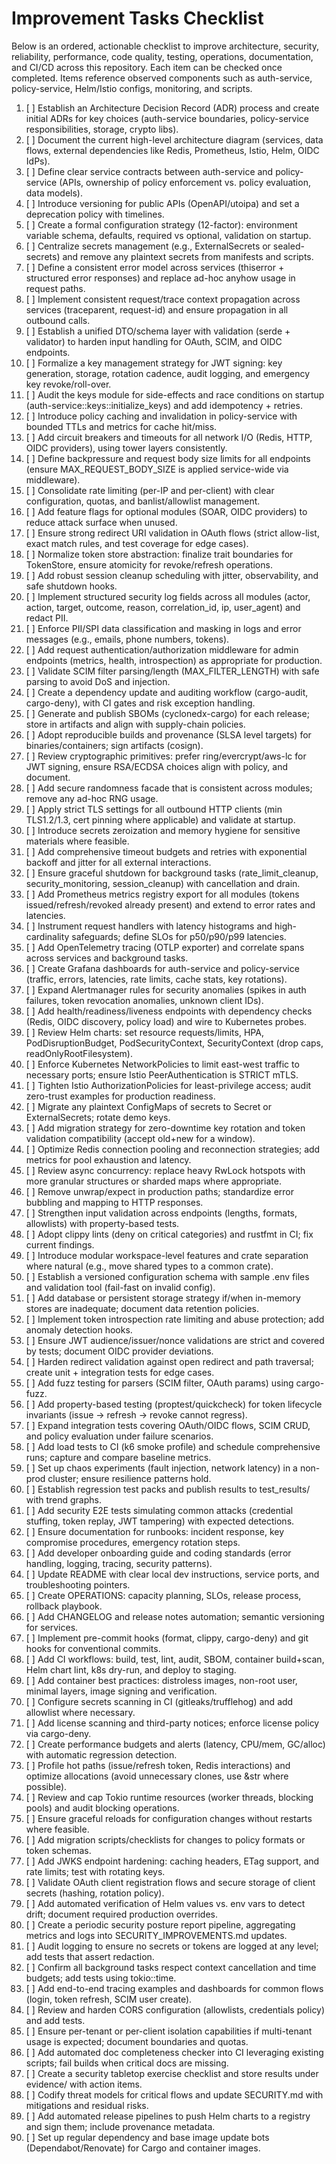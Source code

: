 # Improvement Tasks Checklist

Below is an ordered, actionable checklist to improve architecture, security, reliability, performance, code quality, testing, operations, documentation, and CI/CD across this repository. Each item can be checked once completed. Items reference observed components such as auth-service, policy-service, Helm/Istio configs, monitoring, and scripts.

1. [ ] Establish an Architecture Decision Record (ADR) process and create initial ADRs for key choices (auth-service boundaries, policy-service responsibilities, storage, crypto libs).
2. [ ] Document the current high-level architecture diagram (services, data flows, external dependencies like Redis, Prometheus, Istio, Helm, OIDC IdPs).
3. [ ] Define clear service contracts between auth-service and policy-service (APIs, ownership of policy enforcement vs. policy evaluation, data models).
4. [ ] Introduce versioning for public APIs (OpenAPI/utoipa) and set a deprecation policy with timelines.
5. [ ] Create a formal configuration strategy (12-factor): environment variable schema, defaults, required vs optional, validation on startup.
6. [ ] Centralize secrets management (e.g., ExternalSecrets or sealed-secrets) and remove any plaintext secrets from manifests and scripts.
7. [ ] Define a consistent error model across services (thiserror + structured error responses) and replace ad-hoc anyhow usage in request paths.
8. [ ] Implement consistent request/trace context propagation across services (traceparent, request-id) and ensure propagation in all outbound calls.
9. [ ] Establish a unified DTO/schema layer with validation (serde + validator) to harden input handling for OAuth, SCIM, and OIDC endpoints.
10. [ ] Formalize a key management strategy for JWT signing: key generation, storage, rotation cadence, audit logging, and emergency key revoke/roll-over.
11. [ ] Audit the keys module for side-effects and race conditions on startup (auth-service::keys::initialize_keys) and add idempotency + retries.
12. [ ] Introduce policy caching and invalidation in policy-service with bounded TTLs and metrics for cache hit/miss.
13. [ ] Add circuit breakers and timeouts for all network I/O (Redis, HTTP, OIDC providers), using tower layers consistently.
14. [ ] Define backpressure and request body size limits for all endpoints (ensure MAX_REQUEST_BODY_SIZE is applied service-wide via middleware).
15. [ ] Consolidate rate limiting (per-IP and per-client) with clear configuration, quotas, and banlist/allowlist management.
16. [ ] Add feature flags for optional modules (SOAR, OIDC providers) to reduce attack surface when unused.
17. [ ] Ensure strong redirect URI validation in OAuth flows (strict allow-list, exact match rules, and test coverage for edge cases).
18. [ ] Normalize token store abstraction: finalize trait boundaries for TokenStore, ensure atomicity for revoke/refresh operations.
19. [ ] Add robust session cleanup scheduling with jitter, observability, and safe shutdown hooks.
20. [ ] Implement structured security log fields across all modules (actor, action, target, outcome, reason, correlation_id, ip, user_agent) and redact PII.
21. [ ] Enforce PII/SPI data classification and masking in logs and error messages (e.g., emails, phone numbers, tokens).
22. [ ] Add request authentication/authorization middleware for admin endpoints (metrics, health, introspection) as appropriate for production.
23. [ ] Validate SCIM filter parsing/length (MAX_FILTER_LENGTH) with safe parsing to avoid DoS and injection.
24. [ ] Create a dependency update and auditing workflow (cargo-audit, cargo-deny), with CI gates and risk exception handling.
25. [ ] Generate and publish SBOMs (cyclonedx-cargo) for each release; store in artifacts and align with supply-chain policies.
26. [ ] Adopt reproducible builds and provenance (SLSA level targets) for binaries/containers; sign artifacts (cosign).
27. [ ] Review cryptographic primitives: prefer ring/evercrypt/aws-lc for JWT signing, ensure RSA/ECDSA choices align with policy, and document.
28. [ ] Add secure randomness facade that is consistent across modules; remove any ad-hoc RNG usage.
29. [ ] Apply strict TLS settings for all outbound HTTP clients (min TLS1.2/1.3, cert pinning where applicable) and validate at startup.
30. [ ] Introduce secrets zeroization and memory hygiene for sensitive materials where feasible.
31. [ ] Add comprehensive timeout budgets and retries with exponential backoff and jitter for all external interactions.
32. [ ] Ensure graceful shutdown for background tasks (rate_limit_cleanup, security_monitoring, session_cleanup) with cancellation and drain.
33. [ ] Add Prometheus metrics registry export for all modules (tokens issued/refresh/revoked already present) and extend to error rates and latencies.
34. [ ] Instrument request handlers with latency histograms and high-cardinality safeguards; define SLOs for p50/p90/p99 latencies.
35. [ ] Add OpenTelemetry tracing (OTLP exporter) and correlate spans across services and background tasks.
36. [ ] Create Grafana dashboards for auth-service and policy-service (traffic, errors, latencies, rate limits, cache stats, key rotations).
37. [ ] Expand Alertmanager rules for security anomalies (spikes in auth failures, token revocation anomalies, unknown client IDs).
38. [ ] Add health/readiness/liveness endpoints with dependency checks (Redis, OIDC discovery, policy load) and wire to Kubernetes probes.
39. [ ] Review Helm charts: set resource requests/limits, HPA, PodDisruptionBudget, PodSecurityContext, SecurityContext (drop caps, readOnlyRootFilesystem).
40. [ ] Enforce Kubernetes NetworkPolicies to limit east-west traffic to necessary ports; ensure Istio PeerAuthentication is STRICT mTLS.
41. [ ] Tighten Istio AuthorizationPolicies for least-privilege access; audit zero-trust examples for production readiness.
42. [ ] Migrate any plaintext ConfigMaps of secrets to Secret or ExternalSecrets; rotate demo keys.
43. [ ] Add migration strategy for zero-downtime key rotation and token validation compatibility (accept old+new for a window).
44. [ ] Optimize Redis connection pooling and reconnection strategies; add metrics for pool exhaustion and latency.
45. [ ] Review async concurrency: replace heavy RwLock hotspots with more granular structures or sharded maps where appropriate.
46. [ ] Remove unwrap/expect in production paths; standardize error bubbling and mapping to HTTP responses.
47. [ ] Strengthen input validation across endpoints (lengths, formats, allowlists) with property-based tests.
48. [ ] Adopt clippy lints (deny on critical categories) and rustfmt in CI; fix current findings.
49. [ ] Introduce modular workspace-level features and crate separation where natural (e.g., move shared types to a common crate).
50. [ ] Establish a versioned configuration schema with sample .env files and validation tool (fail-fast on invalid config).
51. [ ] Add database or persistent storage strategy if/when in-memory stores are inadequate; document data retention policies.
52. [ ] Implement token introspection rate limiting and abuse protection; add anomaly detection hooks.
53. [ ] Ensure JWT audience/issuer/nonce validations are strict and covered by tests; document OIDC provider deviations.
54. [ ] Harden redirect validation against open redirect and path traversal; create unit + integration tests for edge cases.
55. [ ] Add fuzz testing for parsers (SCIM filter, OAuth params) using cargo-fuzz.
56. [ ] Add property-based testing (proptest/quickcheck) for token lifecycle invariants (issue -> refresh -> revoke cannot regress).
57. [ ] Expand integration tests covering OAuth/OIDC flows, SCIM CRUD, and policy evaluation under failure scenarios.
58. [ ] Add load tests to CI (k6 smoke profile) and schedule comprehensive runs; capture and compare baseline metrics.
59. [ ] Set up chaos experiments (fault injection, network latency) in a non-prod cluster; ensure resilience patterns hold.
60. [ ] Establish regression test packs and publish results to test_results/ with trend graphs.
61. [ ] Add security E2E tests simulating common attacks (credential stuffing, token replay, JWT tampering) with expected detections.
62. [ ] Ensure documentation for runbooks: incident response, key compromise procedures, emergency rotation steps.
63. [ ] Add developer onboarding guide and coding standards (error handling, logging, tracing, security patterns).
64. [ ] Update README with clear local dev instructions, service ports, and troubleshooting pointers.
65. [ ] Create OPERATIONS: capacity planning, SLOs, release process, rollback playbook.
66. [ ] Add CHANGELOG and release notes automation; semantic versioning for services.
67. [ ] Implement pre-commit hooks (format, clippy, cargo-deny) and git hooks for conventional commits.
68. [ ] Add CI workflows: build, test, lint, audit, SBOM, container build+scan, Helm chart lint, k8s dry-run, and deploy to staging.
69. [ ] Add container best practices: distroless images, non-root user, minimal layers, image signing and verification.
70. [ ] Configure secrets scanning in CI (gitleaks/trufflehog) and add allowlist where necessary.
71. [ ] Add license scanning and third-party notices; enforce license policy via cargo-deny.
72. [ ] Create performance budgets and alerts (latency, CPU/mem, GC/alloc) with automatic regression detection.
73. [ ] Profile hot paths (issue/refresh token, Redis interactions) and optimize allocations (avoid unnecessary clones, use &str where possible).
74. [ ] Review and cap Tokio runtime resources (worker threads, blocking pools) and audit blocking operations.
75. [ ] Ensure graceful reloads for configuration changes without restarts where feasible.
76. [ ] Add migration scripts/checklists for changes to policy formats or token schemas.
77. [ ] Add JWKS endpoint hardening: caching headers, ETag support, and rate limits; test with rotating keys.
78. [ ] Validate OAuth client registration flows and secure storage of client secrets (hashing, rotation policy).
79. [ ] Add automated verification of Helm values vs. env vars to detect drift; document required production overrides.
80. [ ] Create a periodic security posture report pipeline, aggregating metrics and logs into SECURITY_IMPROVEMENTS.md updates.
81. [ ] Audit logging to ensure no secrets or tokens are logged at any level; add tests that assert redaction.
82. [ ] Confirm all background tasks respect context cancellation and time budgets; add tests using tokio::time.
83. [ ] Add end-to-end tracing examples and dashboards for common flows (login, token refresh, SCIM user create).
84. [ ] Review and harden CORS configuration (allowlists, credentials policy) and add tests.
85. [ ] Ensure per-tenant or per-client isolation capabilities if multi-tenant usage is expected; document boundaries and quotas.
86. [ ] Add automated doc completeness checker into CI leveraging existing scripts; fail builds when critical docs are missing.
87. [ ] Create a security tabletop exercise checklist and store results under evidence/ with action items.
88. [ ] Codify threat models for critical flows and update SECURITY.md with mitigations and residual risks.
89. [ ] Add automated release pipelines to push Helm charts to a registry and sign them; include provenance metadata.
90. [ ] Set up regular dependency and base image update bots (Dependabot/Renovate) for Cargo and container images.
